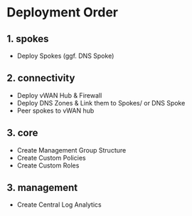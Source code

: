 # Deployment Order

## 1. spokes
- Deploy Spokes (ggf. DNS Spoke)

## 2. connectivity
- Deploy vWAN Hub & Firewall
- Deploy DNS Zones & Link them to Spokes/ or DNS Spoke
- Peer spokes to vWAN hub

## 3. core
- Create Management Group Structure
- Create Custom Policies
- Create Custom Roles

## 3. management
- Create Central Log Analytics